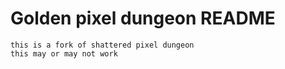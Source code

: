 # Golden pixel dungeon README
	this is a fork of shattered pixel dungeon
 	this may or may not work

